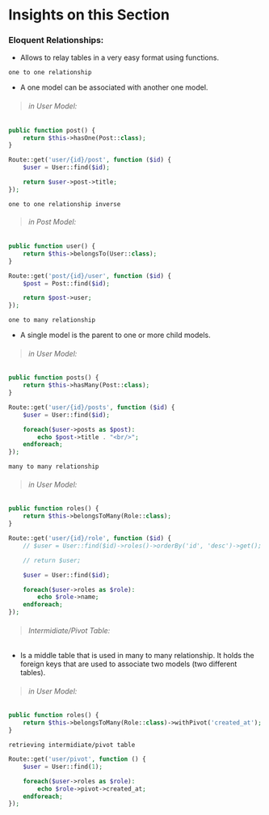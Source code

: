 # Insights on this Section
### Eloquent Relationships:
- Allows to relay tables in a very easy format using functions.

`one to one relationship`
- A one model can be associated with another one model.
> ###### in User Model:
```php
public function post() {
    return $this->hasOne(Post::class);
}
```
```php
Route::get('user/{id}/post', function ($id) {
    $user = User::find($id);

    return $user->post->title;
});
```
`one to one relationship inverse`
> ###### in Post Model:
```php
public function user() {
    return $this->belongsTo(User::class);
}
```
```php
Route::get('post/{id}/user', function ($id) {
    $post = Post::find($id);

    return $post->user;
});
```
`one to many relationship`
- A single model is the parent to one or more child models.
> ###### in User Model:
```php
public function posts() {
    return $this->hasMany(Post::class);
}
```
```php
Route::get('user/{id}/posts', function ($id) {
    $user = User::find($id);

    foreach($user->posts as $post):
        echo $post->title . "<br/>";
    endforeach;
});
```
`many to many relationship`
> ###### in User Model:
```php
public function roles() {
    return $this->belongsToMany(Role::class);
}
```
```php
Route::get('user/{id}/role', function ($id) {
    // $user = User::find($id)->roles()->orderBy('id', 'desc')->get();

    // return $user;

    $user = User::find($id);

    foreach($user->roles as $role):
        echo $role->name;
    endforeach;
});
```
> ###### Intermidiate/Pivot Table:
- Is a middle table that is used in many to many relationship. It holds the foreign keys that are used to associate two models (two different tables).
> ###### in User Model:
```php
public function roles() {
    return $this->belongsToMany(Role::class)->withPivot('created_at');
}
```
`retrieving intermidiate/pivot table`
```php
Route::get('user/pivot', function () {
    $user = User::find(1);

    foreach($user->roles as $role):
        echo $role->pivot->created_at;
    endforeach;
});
```
